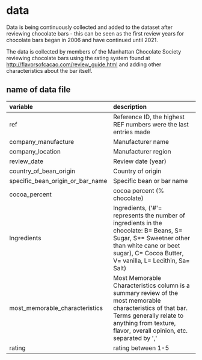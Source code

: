 # data

Data is being continuously collected and added to the dataset after reviewing chocolate bars - this can be seen as the first review years for chocolate bars began in 2006 and have continued until 2021.

The data is collected by members of the Manhattan Chocolate Society reviewing chocolate bars using the rating system found at <http://flavorsofcacao.com/review_guide.html> and adding other characteristics about the bar itself.

## name of data file

|variable         |description |
|:----------------|:-----------|
|ref        | Reference ID, the highest REF numbers were the last entries made  |
|company_manufacture        | Manufacturer name |
|company_location        | Manufacturer region |
|review_date              | Review date (year) |
|country_of_bean_origin| Country of origin|
|specific_bean_origin_or_bar_name| Specific bean or bar name|
|cocoa_percent| cocoa percent (% chocolate)|
|Ingredients|Ingredients, ('#'= represents the number of ingredients in the chocolate: B= Beans, S= Sugar, S*= Sweetner other than white cane or beet sugar), C= Cocoa Butter, V= vanilla, L= Lecithin, Sa= Salt)|
|most_memorable_characteristics| Most Memorable Characteristics column is a summary review of the most memorable characteristics of that bar. Terms generally relate to anything from texture, flavor, overall opinion, etc. separated by ','|
|rating| rating between 1-5|